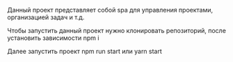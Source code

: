 Данный проект представляет собой spa для управления проектами, организацией задач и т.д.

Чтобы запустить данный проект нужно клонировать репозиторий, после установить зависимости npm i 

Далее запустить проект npm run start или yarn start 
